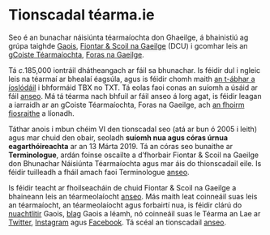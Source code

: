 # Tionscadal téarma.ie

Seo é an bunachar náisiúnta téarmaíochta don Ghaeilge, á bhainistiú ag grúpa taighde [Gaois](https://www.gaois.ie/), [Fiontar & Scoil na Gaeilge](https://www.dcu.ie/fiontar_scoilnagaeilge/gaeilge/index.shtml) (DCU) i gcomhar leis an g[Coiste Téarmaíochta](https://www.forasnagaeilge.ie/fuinn/focloireacht/), [Foras na Gaeilge](https://www.gaeilge.ie/).

Tá <i>c.</i>185,000 iontráil dhátheangach ar fáil sa bhunachar. Is féidir dul i ngleic leis na téarmaí ar bhealaí éagsúla, agus is féidir chomh maith [an t-ábhar a íoslódáil](/ioslodail/) i bhformáid TBX no TXT. Tá eolas faoi conas an suíomh a úsáid ar fáil [anseo](/cabhair/conas-usaid.ga). Má tá téarma nach bhfuil ar fáil anseo á lorg agat, is féidir leagan a iarraidh ar an gCoiste Téarmaíochta, Foras na Gaeilge, ach [an fhoirm fiosraithe](/ceist/) a líonadh.

Táthar anois i mbun chéim VI den tionscadal seo (atá ar bun ó 2005 i leith) agus mar chuid den obair, seoladh **suíomh nua agus córas úrnua eagarthóireachta** ar an 13 Márta 2019. Tá an córas seo bunaithe ar **Terminologue**, ardán foinse oscailte a d’fhorbair Fiontar & Scoil na Gaeilge don Bhunachar Náisiúnta Téarmaíochta agus mar áis do thionscadail eile. Is féidir tuilleadh a fháil amach faoi Terminologue [anseo](http://www.terminologue.org/).

Is féidir teacht ar fhoilseacháin de chuid Fiontar & Scoil na Gaeilge a bhaineann leis an téarmeolaíocht [anseo](https://www.gaois.ie/eolas/ga/foilseachain/). Más maith leat coinneáil suas leis an téarmaíocht, an téarmeolaíocht agus forbairtí nua, is féidir clárú do [nuachtlitir](https://www.gaois.ie/email/ga/) Gaois, [blag](https://www.gaois.ie/blg/ga/) Gaois a léamh, nó coinneáil suas le Téarma an Lae ar [Twitter](https://twitter.com/tearma_ie), [Instagram](https://www.instagram.com/tearma_ie/) agus [Facebook](https://www.facebook.com/tearma.ie/). Tá scéal an tionscadail [anseo](/eolas/stair.ga).


